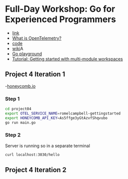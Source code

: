 # Full-Day Workshop: Go for Experienced Programmers

- [link](https://www.gophercon.com/agenda/session/1161573)
- [What is OpenTelemetry?](https://opentelemetry.io/docs/what-is-opentelemetry/)
- [code](https://github.com/jboursiquot/go-for-experienced-programmers)
- [wiki](https://github.com/jboursiquot/go-for-experienced-programmers/wiki)A
- [Go playground](https://go.dev/play/)
- [Tutorial: Getting started with multi-module workspaces](https://go.dev/doc/tutorial/workspaces)

## Project 4 Iteration 1

-[honeycomb.io](https://docs.honeycomb.io/quickstart/)

### Step 1

```sh
cd project04
export OTEL_SERVICE_NAME=romelcampbell-gettingstarted
export HONEYCOMB_API_KEY=As5ffge3yGtAzvfShqvubo
go run main.go
```

### Step 2
Server is running so in a separate terminal

```sh
curl localhost:3030/hello
```

## Project 4 Iteration 2

